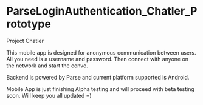 # ParseLoginAuthentication_Chatler_Prototype


Project Chatler 

This mobile app is designed for anonymous communication between users. 
All you need is a username and password. Then connect with anyone on the network and start the convo.

Backend is powered by Parse and current platform supported is Android. 

Mobile App is just finishing Alpha testing and will proceed with beta testing soon.
Will keep you all updated =)


